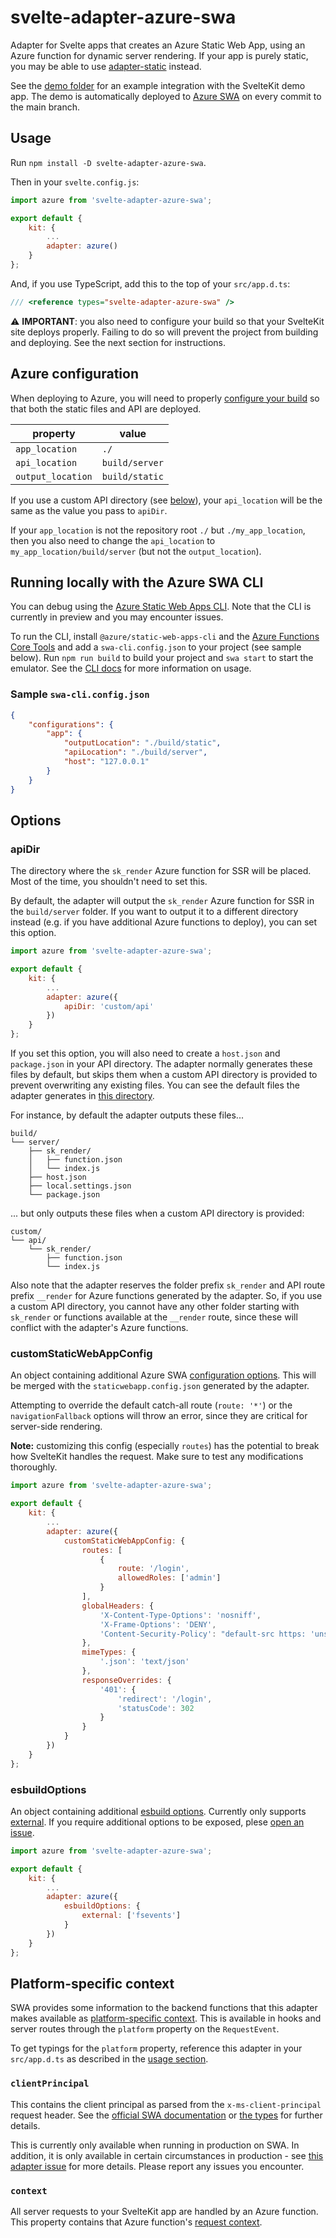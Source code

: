 # svelte-adapter-azure-swa

Adapter for Svelte apps that creates an Azure Static Web App, using an Azure function for dynamic server rendering. If your app is purely static, you may be able to use [adapter-static](https://www.npmjs.com/package/@sveltejs/adapter-static) instead.

See the [demo folder](https://github.com/geoffrich/svelte-adapter-azure-swa/tree/main/demo) for an example integration with the SvelteKit demo app. The demo is automatically deployed to [Azure SWA](https://polite-desert-00b80111e.2.azurestaticapps.net/) on every commit to the main branch.

## Usage

Run `npm install -D svelte-adapter-azure-swa`.

Then in your `svelte.config.js`:

```js
import azure from 'svelte-adapter-azure-swa';

export default {
	kit: {
		...
		adapter: azure()
	}
};
```

And, if you use TypeScript, add this to the top of your `src/app.d.ts`:

```ts
/// <reference types="svelte-adapter-azure-swa" />
```

:warning: **IMPORTANT**: you also need to configure your build so that your SvelteKit site deploys properly. Failing to do so will prevent the project from building and deploying. See the next section for instructions.

## Azure configuration

When deploying to Azure, you will need to properly [configure your build](https://docs.microsoft.com/en-us/azure/static-web-apps/build-configuration?tabs=github-actions) so that both the static files and API are deployed.

| property          | value          |
| ----------------- | -------------- |
| `app_location`    | `./`           |
| `api_location`    | `build/server` |
| `output_location` | `build/static` |

If you use a custom API directory (see [below](#apiDir)), your `api_location` will be the same as the value you pass to `apiDir`.

If your `app_location` is not the repository root `./` but `./my_app_location`, then you also need to change the `api_location` to `my_app_location/build/server` (but not the `output_location`).

## Running locally with the Azure SWA CLI

You can debug using the [Azure Static Web Apps CLI](https://github.com/Azure/static-web-apps-cli). Note that the CLI is currently in preview and you may encounter issues.

To run the CLI, install `@azure/static-web-apps-cli` and the [Azure Functions Core Tools](https://github.com/Azure/static-web-apps-cli#serve-both-the-static-app-and-api) and add a `swa-cli.config.json` to your project (see sample below). Run `npm run build` to build your project and `swa start` to start the emulator. See the [CLI docs](https://github.com/Azure/static-web-apps-cli) for more information on usage.

### Sample `swa-cli.config.json`

```json
{
	"configurations": {
		"app": {
			"outputLocation": "./build/static",
			"apiLocation": "./build/server",
			"host": "127.0.0.1"
		}
	}
}
```

## Options

### apiDir

The directory where the `sk_render` Azure function for SSR will be placed. Most of the time, you shouldn't need to set this.

By default, the adapter will output the `sk_render` Azure function for SSR in the `build/server` folder. If you want to output it to a different directory instead (e.g. if you have additional Azure functions to deploy), you can set this option.

```js
import azure from 'svelte-adapter-azure-swa';

export default {
	kit: {
		...
		adapter: azure({
			apiDir: 'custom/api'
		})
	}
};
```

If you set this option, you will also need to create a `host.json` and `package.json` in your API directory. The adapter normally generates these files by default, but skips them when a custom API directory is provided to prevent overwriting any existing files. You can see the default files the adapter generates in [this directory](https://github.com/geoffrich/svelte-adapter-azure-swa/tree/main/files/api).

For instance, by default the adapter outputs these files...

```
build/
└── server/
    ├── sk_render/
    │   ├── function.json
    │   └── index.js
    ├── host.json
    ├── local.settings.json
    └── package.json
```

... but only outputs these files when a custom API directory is provided:

```
custom/
└── api/
    └── sk_render/
        ├── function.json
        └── index.js
```

Also note that the adapter reserves the folder prefix `sk_render` and API route prefix `__render` for Azure functions generated by the adapter. So, if you use a custom API directory, you cannot have any other folder starting with `sk_render` or functions available at the `__render` route, since these will conflict with the adapter's Azure functions.

### customStaticWebAppConfig

An object containing additional Azure SWA [configuration options](https://docs.microsoft.com/en-us/azure/static-web-apps/configuration). This will be merged with the `staticwebapp.config.json` generated by the adapter.

Attempting to override the default catch-all route (`route: '*'`) or the `navigationFallback` options will throw an error, since they are critical for server-side rendering.

**Note:** customizing this config (especially `routes`) has the potential to break how SvelteKit handles the request. Make sure to test any modifications thoroughly.

```js
import azure from 'svelte-adapter-azure-swa';

export default {
	kit: {
		...
		adapter: azure({
			customStaticWebAppConfig: {
				routes: [
					{
						route: '/login',
						allowedRoles: ['admin']
					}
				],
				globalHeaders: {
					'X-Content-Type-Options': 'nosniff',
					'X-Frame-Options': 'DENY',
					'Content-Security-Policy': "default-src https: 'unsafe-eval' 'unsafe-inline'; object-src 'none'",
				},
				mimeTypes: {
					'.json': 'text/json'
				},
				responseOverrides: {
					'401': {
						'redirect': '/login',
						'statusCode': 302
					}
				}
			}
		})
	}
};
```

### esbuildOptions

An object containing additional [esbuild options](https://esbuild.github.io/api/#build-api). Currently only supports [external](https://esbuild.github.io/api/#external). If you require additional options to be exposed, plese [open an issue](https://github.com/geoffrich/svelte-adapter-azure-swa/issues).

```js
import azure from 'svelte-adapter-azure-swa';

export default {
	kit: {
		...
		adapter: azure({
			esbuildOptions: {
				external: ['fsevents']
			}
		})
	}
};
```

## Platform-specific context

SWA provides some information to the backend functions that this adapter makes available as [platform-specific context](https://kit.svelte.dev/docs/adapters#platform-specific-context). This is available in hooks and server routes through the `platform` property on the `RequestEvent`.

To get typings for the `platform` property, reference this adapter in your `src/app.d.ts` as described in the [usage section](#usage).

### `clientPrincipal`

This contains the client principal as parsed from the `x-ms-client-principal` request header. See the [official SWA documentation](https://learn.microsoft.com/en-us/azure/static-web-apps/user-information?tabs=javascript#api-functions) or [the types](index.d.ts) for further details.

This is currently only available when running in production on SWA. In addition, it is only available in certain circumstances in production - see [this adapter issue](https://github.com/geoffrich/svelte-adapter-azure-swa/issues/102) for more details. Please report any issues you encounter.

### `context`

All server requests to your SvelteKit app are handled by an Azure function. This property contains that Azure function's [request context](https://learn.microsoft.com/en-us/azure/azure-functions/functions-reference-node#context-object).
